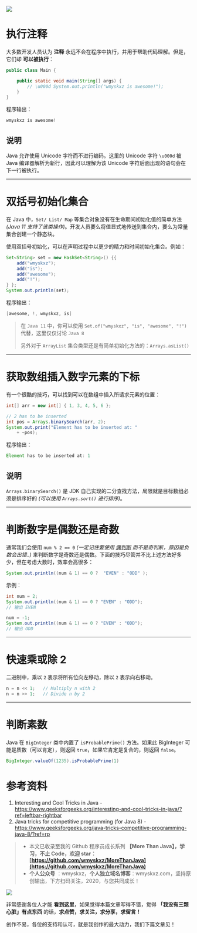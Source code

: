 ![](https://imgkr.cn-bj.ufileos.com/7f21a249-22a1-4983-842f-58dd4ca25ed7.png)

# 执行注释

大多数开发人员认为 **注释** 永远不会在程序中执行，并用于帮助代码理解。但是，它们却 **可以被执行**：

```java
public class Main {

    public static void main(String[] args) {
        // \u000d System.out.println("wmyskxz is awesome!");
    }
}
```

程序输出：

```java
wmyskxz is awesome!
```


## 说明

Java 允许使用 Unicode 字符而不进行编码。这里的 Unicode 字符 `\u000d` 被 Java 编译器解析为新行，因此可以理解为该 Unicode 字符后面出现的语句会在下一行被执行。

---

# 双括号初始化集合

在 Java 中，`Set/ List/ Map` 等集合对象没有在生命期间初始化值的简单方法 *(Java 11 支持了该类操作)*。开发人员要么将值显式地传送到集合内，要么为常量集合创建一个静态块。

使用双括号初始化，可以在声明过程中以更少的精力和时间初始化集合。例如：

```java
Set<String> set = new HashSet<String>() {{
    add("wmyskxz");
    add("is");
    add("awesome");
    add("!");
} };
System.out.println(set);
```

程序输出：

```java
[awesome, !, wmyskxz, is]
```

> 在 `Java 11` 中，你可以使用 `Set.of("wmyskxz", "is", "awesome", "!")` 代替，这里仅仅讨论 `Java 8`
>
> 另外对于 `ArrayList` 集合类型还是有简单初始化方法的：`Arrays.asList()`

---

# 获取数组插入数字元素的下标

有一个很酷的技巧，可以找到可以在数组中插入所请求元素的位置：

```java
int[] arr = new int[] { 1, 3, 4, 5, 6 };

// 2 has to be inserted
int pos = Arrays.binarySearch(arr, 2);
System.out.print("Element has to be inserted at: "
    + ~pos);
```

程序输出：

```java
Element has to be inserted at: 1
```

## 说明

`Arrays.binarySearch()` 是 JDK 自己实现的二分查找方法，局限就是目标数组必须是排序好的 *(可以使用 `Arrays.sort()` 进行排序)*。

---

# 判断数字是偶数还是奇数

通常我们会使用 `num % 2 == 0` *(一定记住要使用 [偶判断](https://www.wmyskxz.com/2017/11/15/bian-xie-gao-zhi-liang-dai-ma-xue-xi-bi-ji-1/#toc-heading-6) 而不是奇判断，原因是负数会出错..)* 来判断数字是奇数还是偶数。下面的技巧尽管并不比上述方法好多少，但在考虑大数时，效率会高很多：

```java
System.out.println((num & 1) == 0 ?  "EVEN" : "ODD" );
```

示例：

```java
int num = 2;
System.out.println((num & 1) == 0 ? "EVEN" : "ODD");
// 输出 EVEN

num = -1;
System.out.println((num & 1) == 0 ? "EVEN" : "ODD");
// 输出 ODD
```

---

# 快速乘或除 2

二进制中，乘以 `2` 表示将所有位向左移动，除以 `2` 表示向右移动。

```java
n = n << 1;   // Multiply n with 2 
n = n >> 1;   // Divide n by 2 
```

---

# 判断素数

Java 在 `BigInteger` 类中内置了 `isProbablePrime()` 方法。如果此 BigInteger 可能是质数（可以肯定），则返回 `true`，如果它肯定是复合的，则返回 `false`。

```java
BigInteger.valueOf(1235).isProbablePrime(1) 
```

# 参考资料

1. Interesting and Cool Tricks in Java - https://www.geeksforgeeks.org/interesting-and-cool-tricks-in-java/?ref=leftbar-rightbar
1. Java tricks for competitive programming (for Java 8) - https://www.geeksforgeeks.org/java-tricks-competitive-programming-java-8/?ref=rp

> - 本文已收录至我的 Github 程序员成长系列 **【More Than Java】，学习，不止 Code，欢迎 star：[https://github.com/wmyskxz/MoreThanJava](https://github.com/wmyskxz/MoreThanJava)**
> - **个人公众号** ：wmyskxz，**个人独立域名博客**：wmyskxz.com，坚持原创输出，下方扫码关注，2020，与您共同成长！

![](https://imgkr.cn-bj.ufileos.com/ace97ed9-3cfd-425f-85e5-c1a1e5ca7d3f.png)

非常感谢各位人才能 **看到这里**，如果觉得本篇文章写得不错，觉得 **「我没有三颗心脏」有点东西** 的话，**求点赞，求关注，求分享，求留言！**

创作不易，各位的支持和认可，就是我创作的最大动力，我们下篇文章见！